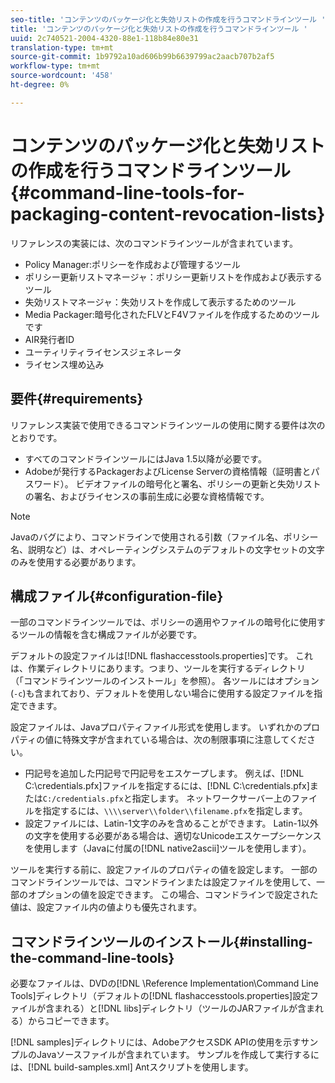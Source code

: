 ```yaml
---
seo-title: 'コンテンツのパッケージ化と失効リストの作成を行うコマンドラインツール '
title: 'コンテンツのパッケージ化と失効リストの作成を行うコマンドラインツール '
uuid: 2c740521-2004-4320-88e1-118b84e80e31
translation-type: tm+mt
source-git-commit: 1b9792a10ad606b99b6639799ac2aacb707b2af5
workflow-type: tm+mt
source-wordcount: '458'
ht-degree: 0%

---
```



# コンテンツのパッケージ化と失効リストの作成を行うコマンドラインツール{#command-line-tools-for-packaging-content-revocation-lists}

リファレンスの実装には、次のコマンドラインツールが含まれています。

* Policy Manager:ポリシーを作成および管理するツール
* ポリシー更新リストマネージャ：ポリシー更新リストを作成および表示するツール
* 失効リストマネージャ：失効リストを作成して表示するためのツール
* Media Packager:暗号化されたFLVとF4Vファイルを作成するためのツールです
* AIR発行者ID
* ユーティリティライセンスジェネレータ
* ライセンス埋め込み

## 要件{#requirements}

リファレンス実装で使用できるコマンドラインツールの使用に関する要件は次のとおりです。

* すべてのコマンドラインツールにはJava 1.5以降が必要です。
* Adobeが発行するPackagerおよびLicense Serverの資格情報（証明書とパスワード）。 ビデオファイルの暗号化と署名、ポリシーの更新と失効リストの署名、およびライセンスの事前生成に必要な資格情報です。

>[!NOTE]
>
>Javaのバグにより、コマンドラインで使用される引数（ファイル名、ポリシー名、説明など）は、オペレーティングシステムのデフォルトの文字セットの文字のみを使用する必要があります。

## 構成ファイル{#configuration-file}

一部のコマンドラインツールでは、ポリシーの適用やファイルの暗号化に使用するツールの情報を含む構成ファイルが必要です。

デフォルトの設定ファイルは[!DNL flashaccesstools.properties]です。 これは、作業ディレクトリにあります。つまり、ツールを実行するディレクトリ（「コマンドラインツールのインストール」を参照）。 各ツールにはオプション(`-c`)も含まれており、デフォルトを使用しない場合に使用する設定ファイルを指定できます。

設定ファイルは、Javaプロパティファイル形式を使用します。 いずれかのプロパティの値に特殊文字が含まれている場合は、次の制限事項に注意してください。

* 円記号を追加した円記号で円記号をエスケープします。 例えば、[!DNL C:\credentials.pfx]ファイルを指定するには、[!DNL C:\\credentials.pfx]または`C:/credentials.pfx`と指定します。 ネットワークサーバー上のファイルを指定するには、`\\\\server\\folder\\filename.pfx`を指定します。
* 設定ファイルには、Latin-1文字のみを含めることができます。 Latin-1以外の文字を使用する必要がある場合は、適切なUnicodeエスケープシーケンスを使用します（Javaに付属の[!DNL native2ascii]ツールを使用します）。

ツールを実行する前に、設定ファイルのプロパティの値を設定します。 一部のコマンドラインツールでは、コマンドラインまたは設定ファイルを使用して、一部のオプションの値を設定できます。 この場合、コマンドラインで設定された値は、設定ファイル内の値よりも優先されます。

## コマンドラインツールのインストール{#installing-the-command-line-tools}

必要なファイルは、DVDの[!DNL \Reference Implementation\Command Line Tools]ディレクトリ（デフォルトの[!DNL flashaccesstools.properties]設定ファイルが含まれる）と[!DNL libs]ディレクトリ（ツールのJARファイルが含まれる）からコピーできます。

[!DNL samples]ディレクトリには、AdobeアクセスSDK APIの使用を示すサンプルのJavaソースファイルが含まれています。 サンプルを作成して実行するには、[!DNL build-samples.xml] Antスクリプトを使用します。